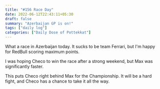 ```yaml
---
title: "#156 Race Day"
date: 2022-06-12T22:43:11+05:30
draft: false
summary: "Azerbaijan GP is on!"
tags: ["daily log"]
categories: ["Daily Dose of Pottekkat"]
---
```


What a race in Azerbaijan today. It sucks to be team Ferrari, but I'm happy for RedBull scoring maximum points.

I was hoping Checo to win the race after a strong weekend, but Max was significantly faster.

This puts Checo right behind Max for the Championship. It will be a hard fight, and Checo has a chance to take it all the way.
